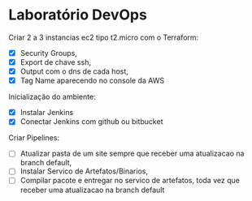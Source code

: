 # Laboratório DevOps

Criar 2 a 3 instancias ec2 tipo t2.micro com o Terraform:
 - [x] Security Groups,
 - [x] Export de chave ssh,
 - [x] Output com o dns de cada host,
 - [x] Tag Name aparecendo no console da AWS

Inicialização do ambiente:
- [x] Instalar Jenkins
- [x] Conectar Jenkins com github ou bitbucket

Criar Pipelines:
- [ ] Atualizar pasta de um site sempre que receber uma atualizacao na branch default,
- [ ] Instalar Servico de Artefatos/Binarios,
- [ ] Compilar pacote e entregar no servico de artefatos, toda vez que receber uma atualizacao na branch default
